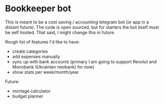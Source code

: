 # Bookkeeper bot
This is meant to be a cost saving / accounting telegram bot (or app in a distant future).
The code is open sourced, but for starters the bot itself must be self hosted. That said, I might change this in future.

Rough list of features I'd like to have:
- create categories
- add expenses manually
- sync up with bank accounts (primary I am going to support Revolut and Monobank (Ukrainian neobank) for now)
- show stats per week/month/year

Future:
 - mortage calculator
 - budget planner
